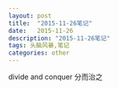 ```yaml
---
layout: post
title:  "2015-11-26笔记"
date:   2015-11-26
description: "2015-11-26笔记"
tags: 头脑风暴,笔记
categories: other
---
```


divide and conquer 分而治之
